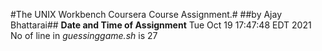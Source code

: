 #The UNIX Workbench Coursera Course Assignment.#
##by Ajay Bhattarai##
**Date and Time of Assignment**
Tue Oct 19 17:47:48 EDT 2021
No of line  in *guessinggame.sh* is
27
